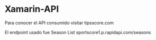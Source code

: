 # Xamarin-API

Para conocer el API consumido visitar tipsscore.com

El endpoint usado fue Season List
sportscore1.p.rapidapi.com/seasons

